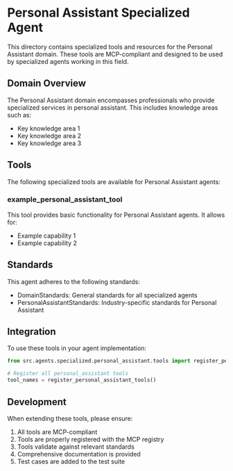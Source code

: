 # Personal Assistant Specialized Agent

This directory contains specialized tools and resources for the Personal Assistant domain. These tools are MCP-compliant and designed to be used by specialized agents working in this field.

## Domain Overview

The Personal Assistant domain encompasses professionals who provide specialized services in personal assistant. This includes knowledge areas such as:

- Key knowledge area 1
- Key knowledge area 2
- Key knowledge area 3

## Tools

The following specialized tools are available for Personal Assistant agents:

### example_personal_assistant_tool

This tool provides basic functionality for Personal Assistant agents. It allows for:

- Example capability 1
- Example capability 2

## Standards

This agent adheres to the following standards:

- DomainStandards: General standards for all specialized agents
- PersonalAssistantStandards: Industry-specific standards for Personal Assistant

## Integration

To use these tools in your agent implementation:

```python
from src.agents.specialized.personal_assistant.tools import register_personal_assistant_tools

# Register all personal_assistant tools
tool_names = register_personal_assistant_tools()
```

## Development

When extending these tools, please ensure:

1. All tools are MCP-compliant
2. Tools are properly registered with the MCP registry
3. Tools validate against relevant standards
4. Comprehensive documentation is provided
5. Test cases are added to the test suite
